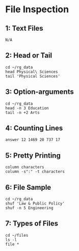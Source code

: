 # File Inspection

## 1: Text Files
```shell
N/A
```

## 2: Head or Tail
```shell
cd ~/rg_data
head Physical\ Sciences
tail 'Physical Sciences'
```

## 3: Option-arguments
```shell
cd ~/rg_data
head -n 3 Education
tail -n +2 Arts
```

## 4: Counting Lines
```shell
answer 12 1469 20 737 17
```

## 5: Pretty Printing
```shell
column characters
column -s":" -t characters
```

## 6: File Sample
```shell
cd ~/rg_data
shuf 'Law & Public Policy'
shuf -n 5 Engineering
```

## 7: Types of Files
```shell
cd ~/files
ls -l
file *
```

